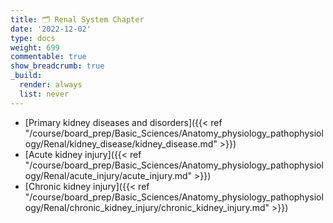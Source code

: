 ```yaml
---
title: 🗂 Renal System Chapter
date: '2022-12-02'
type: docs
weight: 699
commentable: true
show_breadcrumb: true
_build:
  render: always
  list: never
---
```


- [Primary kidney diseases and disorders]({{< ref "/course/board_prep/Basic_Sciences/Anatomy_physiology_pathophysiology/Renal/kidney_disease/kidney_disease.md" >}}) 
- [Acute kidney injury]({{< ref "/course/board_prep/Basic_Sciences/Anatomy_physiology_pathophysiology/Renal/acute_injury/acute_injury.md" >}})
- [Chronic kidney injury]({{< ref "/course/board_prep/Basic_Sciences/Anatomy_physiology_pathophysiology/Renal/chronic_kidney_injury/chronic_kidney_injury.md" >}})